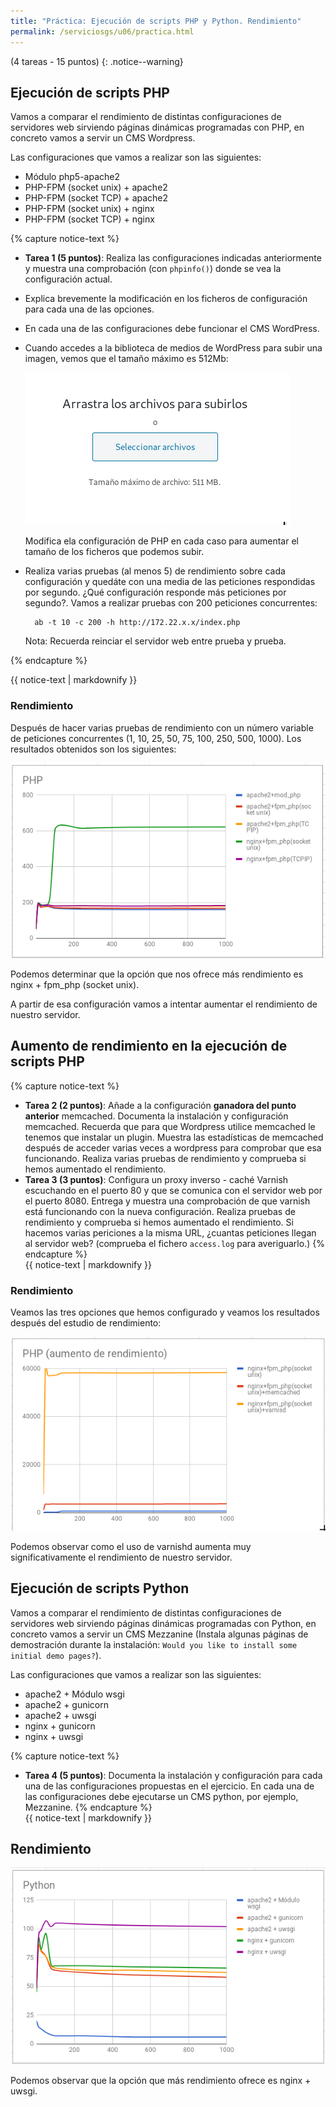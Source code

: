 ```yaml
---
title: "Práctica: Ejecución de scripts PHP y Python. Rendimiento"
permalink: /serviciosgs/u06/practica.html
---
```


(4 tareas - 15 puntos)
{: .notice--warning}
    
## Ejecución de scripts PHP

Vamos a comparar el rendimiento de distintas configuraciones de servidores web sirviendo páginas dinámicas programadas con PHP, en concreto vamos a servir un CMS Wordpress.

Las configuraciones que vamos a realizar son las siguientes:
	
* Módulo php5-apache2
* PHP-FPM (socket unix) + apache2
* PHP-FPM (socket TCP) + apache2
* PHP-FPM (socket unix) + nginx 
* PHP-FPM (socket TCP) + nginx 

{% capture notice-text %}

* **Tarea 1 (5 puntos)**: Realiza las configuraciones indicadas anteriormente y muestra una comprobación (con `phpinfo()`) donde se vea la configuración actual.

* Explica brevemente la modificación en los ficheros de configuración para cada una de las opciones.
* En cada una de las configuraciones debe funcionar el CMS WordPress.
* Cuando accedes a la biblioteca de medios de WordPress para subir una imagen, vemos que el tamaño máximo es 512Mb:

    ![fichero](img/ficheros.png)

    Modifica ela configuración de PHP en cada caso para aumentar el tamaño de los ficheros que podemos subir.

* Realiza varias pruebas (al menos 5) de rendimiento sobre cada configuración y quedáte con una media de las peticiones respondidas por segundo. ¿Qué configuración responde más peticiones por segundo?. Vamos a realizar pruebas con 200 peticiones concurrentes:

        ab -t 10 -c 200 -h http://172.22.x.x/index.php
    
    Nota: Recuerda reinciar el servidor web entre prueba y prueba.

{% endcapture %}<div class="notice--info">{{ notice-text | markdownify }}</div>

### Rendimiento

Después de hacer varias pruebas de rendimiento con un número variable de peticiones concurrentes (1, 10, 25, 50, 75, 100, 250, 500, 1000). Los resultados obtenidos son los siguientes:

![php](img/php1.png)

Podemos determinar que la opción que nos ofrece más rendimiento es nginx + fpm_php (socket unix).

A partir de esa configuración vamos a intentar aumentar el rendimiento de nuestro servidor.


## Aumento de rendimiento en la ejecución de scripts PHP

{% capture notice-text %}

* **Tarea 2 (2 puntos)**: Añade a la configuración **ganadora del punto anterior** memcached. Documenta la instalación y configuración memcached. Recuerda que para que Wordpress utilice memcached le tenemos que instalar un plugin. Muestra las estadísticas de memcached después de acceder varias veces a wordpress para comprobar que esa funcionando. Realiza varias pruebas de rendimiento y comprueba si hemos aumentado el rendimiento.
* **Tarea 3 (3 puntos)**: Configura un proxy inverso - caché Varnish escuchando en el puerto 80 y que se comunica con el servidor web por el puerto 8080. Entrega y muestra una comprobación de que varnish está funcionando con la nueva configuración. Realiza pruebas de rendimiento y comprueba si hemos aumentado el rendimiento. Si hacemos varias periciones a la misma URL, ¿cuantas peticiones llegan al servidor web? (comprueba el fichero `access.log` para averiguarlo.)
{% endcapture %}<div class="notice--info">{{ notice-text | markdownify }}</div>

### Rendimiento

Veamos las tres opciones que hemos configurado y veamos los resultados después del estudio de rendimiento:

![php](img/php2.png)

Podemos observar como el uso de varnishd aumenta muy significativamente el rendimiento de nuestro servidor.

## Ejecución de scripts Python

Vamos a comparar el rendimiento de distintas configuraciones de servidores web sirviendo páginas dinámicas programadas con Python, en concreto vamos a servir un CMS Mezzanine (Instala algunas páginas de demostración durante la instalación: `Would you like to install some initial demo pages?`).

Las configuraciones que vamos a realizar son las siguientes:
	
* apache2 + Módulo wsgi
* apache2 + gunicorn
* apache2 + uwsgi
* nginx + gunicorn
* nginx + uwsgi

{% capture notice-text %}

* **Tarea 4 (5 puntos)**: Documenta la instalación y configuración para cada una de las configuraciones propuestas en el ejercicio. En cada una de las configuraciones debe ejecutarse un CMS python, por ejemplo, Mezzanine.
{% endcapture %}<div class="notice--info">{{ notice-text | markdownify }}</div>

## Rendimiento

![python](img/python.png)

Podemos observar que la opción que más rendimiento ofrece es nginx + uwsgi.